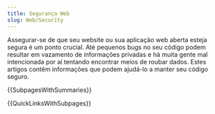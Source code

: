 ```yaml
---
title: Segurança Web
slug: Web/Security
---
```


Assegurar-se de que seu website ou sua aplicação web aberta esteja segura é um ponto crucial. Até pequenos bugs no seu código podem resultar em vazamento de informações privadas e há muita gente mal intencionada por aí tentando encontrar meios de roubar dados. Estes artigos contêm informações que podem ajudá-lo a manter seu código seguro.

{{SubpagesWithSummaries}}

{{QuickLinksWithSubpages}}
